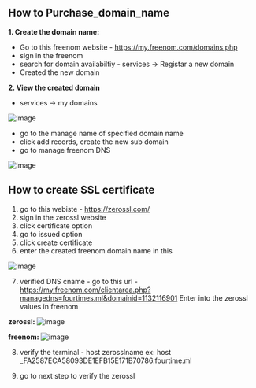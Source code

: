 ## How to Purchase_domain_name

**1. Create the domain name:** 
  - Go to this freenom website - https://my.freenom.com/domains.php
  - sign in the freenom
  - search for domain availabiltiy - services -> Registar a new domain
  - Created the new domain
 
 **2. View the created domain**
 
  -  services -> my domains
  
  ![image](https://user-images.githubusercontent.com/91359308/169814468-5b14bd4e-4f2e-462e-bbb1-a3c4ecc87704.png)
  
  - go to the manage name of specified domain name
  - click add records, create the new sub domain
  - go to manage freenom DNS
  
  ![image](https://user-images.githubusercontent.com/91359308/169816590-ab71f8c8-d658-4db4-bce5-9e3eb5306030.png)

## How to create SSL certificate

1. go to this webiste - https://zerossl.com/
2. sign in the zerossl website
3. click certificate option
4. go to issued option
5. click create certificate
6. enter the created freenom domain name in this

![image](https://user-images.githubusercontent.com/91359308/169817343-de90a47c-670a-40d7-aa49-7864317f3bf3.png)

7. verified DNS cname - go to this url -https://my.freenom.com/clientarea.php?managedns=fourtimes.ml&domainid=1132116901
Enter into the zerossl values in freenom 

**zerossl:**
![image](https://user-images.githubusercontent.com/91359308/169817913-338c28e8-f732-468e-b8d1-cc6f3a4834e5.png)

**freenom:**
![image](https://user-images.githubusercontent.com/91359308/169817989-09f9e9bf-3390-444c-834b-ec4c4879c49f.png)

8. verify the terminal - host zerosslname
  ex: host _FA2587ECA58093DE1EFB15E171B70786.fourtime.ml
  
9. go to next step to verify the zerossl 
